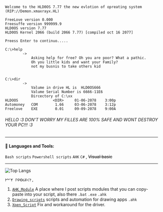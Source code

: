 
```
Welcome to the HLD0OS 7.77 the new evlotion of opreating system
(RIP://Demon.xmaxrayx.HL)

FreeLove version 0.000
Freesuffe version 999999.9
HLD0OS version 7.77
HLD0OS Kernel 2066 (build 2066 7.77) [compiled oct 16 2077]

Preess Enter to continuo.....

C:\>help
        -> 
            Asking help for free? Oh you are poor? What a pathic.
            Oh you little kids and want your Family? 
            not my busnis to take others kid
         
         
C:\>dir
        ->
            Valume in drive HL is  HLD0OS666
            Valume Serial Number is 6666-11E6
            Dircectory of C:\xx
HLDOOS                <DIR>     01-06-2078    3:00p 
Automoney   COM        1.66     03-06-2078    3:12p
Freelove    EXE        0.01     09-09-2078    9:00A

```

######  HELLO :3 DON'T WORRY MY FILLES ARE 100% SAFE AND WONT DESTROY YOUR PC!!! :3

------------



#### 🧰 Languages and Tools:


`Bash scripts` `Powershell scripts` `AHK` `C#` , ~~Visual basic~~

------------


![Top Langs](https://github-readme-stats.vercel.app/api/top-langs/?username=xmaxrayx&theme=tokyonight)

```
𐌌𐌙 𐌐𐌓ꝊᏵ𐌄𐌂𐌕, 
```

1. [`AHK_Module`](https://github.com/xmaxrayx/AHK_Module)  A place where I post scripts modules that you can copy-paste into your script, also there `.bat`  `.exe`  `.ahk`
2. [`Drawing_scripts`](https://github.com/xmaxrayx/Drawing_scripts) scripts and automation for drawing apps `.ahk`
3. [`Xpen_Script`](https://github.com/xmaxrayx/Xpen_script) Fix and workaround for the driver.
